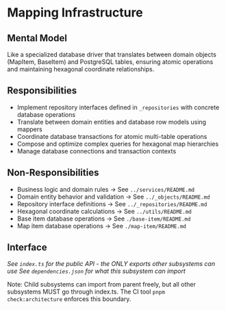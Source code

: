 # Mapping Infrastructure

## Mental Model
Like a specialized database driver that translates between domain objects (MapItem, BaseItem) and PostgreSQL tables, ensuring atomic operations and maintaining hexagonal coordinate relationships.

## Responsibilities
- Implement repository interfaces defined in `_repositories` with concrete database operations
- Translate between domain entities and database row models using mappers
- Coordinate database transactions for atomic multi-table operations
- Compose and optimize complex queries for hexagonal map hierarchies
- Manage database connections and transaction contexts

## Non-Responsibilities
- Business logic and domain rules → See `../services/README.md`
- Domain entity behavior and validation → See `../_objects/README.md`
- Repository interface definitions → See `../_repositories/README.md`
- Hexagonal coordinate calculations → See `../utils/README.md`
- Base item database operations → See `./base-item/README.md`
- Map item database operations → See `./map-item/README.md`

## Interface
*See `index.ts` for the public API - the ONLY exports other subsystems can use*
*See `dependencies.json` for what this subsystem can import*

Note: Child subsystems can import from parent freely, but all other subsystems MUST go through index.ts. The CI tool `pnpm check:architecture` enforces this boundary.